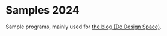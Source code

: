 # Samples 2024
Sample programs, mainly used for [the blog (Do Design Space)](https://sakapon.wordpress.com/).

